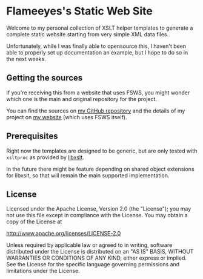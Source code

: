 Flameeyes's Static Web Site
===========================

Welcome to my personal collection of XSLT helper templates to generate
a complete static website starting from very simple XML data files.

Unfortunately, while I was finally able to opensource this, I haven't
been able to properly set up documentation an example, but I hope to
do so in the next weeks.

Getting the sources
-------------------

If you're receiving this from a website that uses FSWS, you might
wonder which one is the main and original repository for the project.

You can find the sources on [my GitHub
repository](http://github.com/Flameeyes/fsws) and the details of my
project on [my website](http://www.flameeyes.eu/projects/fsws) (which
uses FSWS itself).

Prerequisites
-------------

Right now the templates are designed to be generic, but are only
tested with `xsltproc` as provided by
[libxslt](http://xmlsoft.org/XSLT/).

In the future there might be feature depending on shared object
extensions for libxslt, so that will remain the main supported
implementation.

License
-------

Licensed under the Apache License, Version 2.0 (the "License");
you may not use this file except in compliance with the License.
You may obtain a copy of the License at

  http://www.apache.org/licenses/LICENSE-2.0

Unless required by applicable law or agreed to in writing, software
distributed under the License is distributed on an "AS IS" BASIS,
WITHOUT WARRANTIES OR CONDITIONS OF ANY KIND, either express or implied.
See the License for the specific language governing permissions and
limitations under the License.
